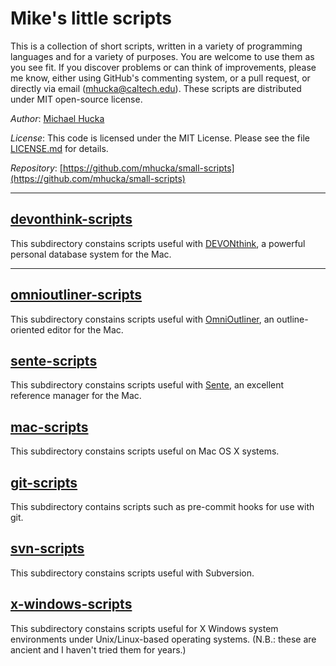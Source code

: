 Mike's little scripts
=====================

This is a collection of short scripts, written in a variety of programming languages and for a variety of purposes.  You are welcome to use them as you see fit.  If you discover problems or can think of improvements, please me know, either using GitHub's commenting system, or a pull request, or directly via email ([mhucka@caltech.edu](mhucka@caltech.edu)).  These scripts are distributed under MIT open-source license.

*Author*:      [Michael Hucka](http://www.cds.caltech.edu/~mhucka)

*License*:      This code is licensed under the MIT License.  Please see the file [LICENSE.md](https://raw.githubusercontent.com/mhucka/small-scripts/master/LICENSE.md) for details.

*Repository*:   [https://github.com/mhucka/small-scripts](https://github.com/mhucka/small-scripts)

----


[devonthink-scripts](https://github.com/mhucka/small-scripts/tree/master/devonthink-scripts)
-------

This subdirectory constains scripts useful with [DEVONthink](http://www.devontechnologies.com), a powerful personal database system for the Mac.


-------

[omnioutliner-scripts](https://github.com/mhucka/small-scripts/tree/master/omnioutliner-scripts)
-------

This subdirectory constains scripts useful with [OmniOutliner](http://www.omnigroup.com), an outline-oriented editor for the Mac.


[sente-scripts](https://github.com/mhucka/small-scripts/tree/master/sente-scripts)
-------

This subdirectory constains scripts useful with [Sente](http://www.thirdstreetsoftware.com/site/Sente.html), an excellent reference manager for the Mac.


[mac-scripts](https://github.com/mhucka/small-scripts/tree/master/mac-scripts)
------------

This subdirectory constains scripts useful on Mac OS X systems.


[git-scripts](https://github.com/mhucka/small-scripts/tree/master/git-scripts)
-------

This subdirectory contains scripts such as pre-commit hooks for use with git.


[svn-scripts](https://github.com/mhucka/small-scripts/tree/master/svn-scripts)
-------

This subdirectory constains scripts useful with Subversion.


[x-windows-scripts](https://github.com/mhucka/small-scripts/tree/master/x-windows-scripts)
------------

This subdirectory constains scripts useful for X Windows system environments under Unix/Linux-based operating systems.  (N.B.: these are ancient and I haven't tried them for years.)
